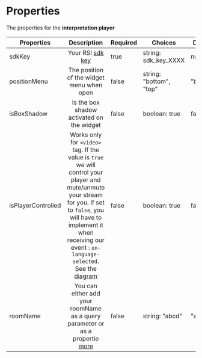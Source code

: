 # Properties

The properties for the **interpretation player**

| Properties                | Description           | Required |     Choices |       Default|
| -------------       |:-------------:|         -------------  |-------------  |-------------  |
| sdkKey            | Your RSI [sdk key](/getting-started/sdk-key) | true | string: sdk_key_XXXX | null |
| positionMenu          | The position of the widget menu when open| false | string: "bottom", "top" | "bottom" |
| isBoxShadow         | Is the box shadow activated on the widget| false | boolean: true|false | true |
| isPlayerControlled         | Works only for `<video>` tag. If the value is `true` we will control your player and mute/unmute your stream for you. If set to `false`, you will have to implement it when receiving our event : `on-language-selected`.   See the [diagram](/interpretation-player/index.html#stream-and-virtual-platform-user-s-event-page.html)| false | boolean: true|false | false |
| roomName         | You can either add your roomName as a query parameter or as a propertie [more](roomname)| false | string: "abcd" | "abcd" | null |
